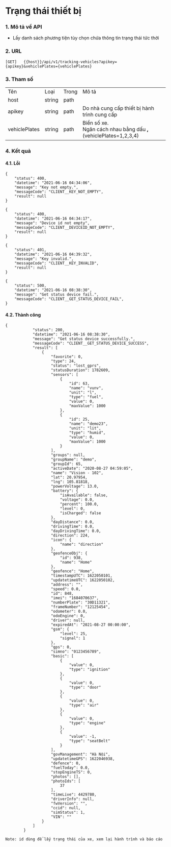 # Trạng thái thiết bị

### 1. Mô tả về API

- Lấy danh sách phương tiện tùy chọn chứa thông tin trạng thái tức thời

### 2. URL 

```
[GET]   {{host}}/api/v1/tracking-vehicles?apikey={apikey}&vehiclePlates={vehiclePlates}
```



### 3. Tham số


<table>  
    <tr>
        <td class="text-bold">Tên </td>
        <td class="text-bold">Loại</td> 
        <td class="text-bold">Trong </td>
        <td class="text-bold">Mô tả</td>  
    </tr> 
    <tr>
        <td >host </td>
        <td>string</td> 
        <td>path </td>
        <td></td> 
    </tr>
    <tr>
        <td >apikey </td>
        <td>string</td> 
        <td>path </td>
        <td>Do nhà cung cấp thiết bị hành trình cung cấp</td> 
    </tr>
    <tr>
        <td >vehiclePlates </td>
        <td>string</td> 
        <td>path </td>
        <td>Biển số xe. <br> Ngăn cách nhau bằng dấu <b>,</b> (vehiclePlates=1,2,3,4)</td> 
    </tr>
</table>

  
### 4. Kết quả

#### 4.1. Lỗi

``` 
{
    "status": 400,
    "datetime": "2021-06-16 04:34:06",
    "message": "Key not empty.",
    "messageCode": "CLIENT__KEY_NOT_EMPTY",
    "result": null
}
```
```
{
    "status": 400,
    "datetime": "2021-06-16 04:34:17",
    "message": "Device id not empty",
    "messageCode": "CLIENT__DEVICEID_NOT_EMPTY",
    "result": null
}
```
```
{
    "status": 401,
    "datetime": "2021-06-16 04:39:32",
    "message": "Key invalid.",
    "messageCode": "CLIENT__KEY_INVALID",
    "result": null
}
```
```
{
    "status": 500,
    "datetime": "2021-06-16 08:38:30",
    "message": "Get status device fail.",
    "messageCode": "CLIENT__GET_STATUS_DEVICE_FAIL",
}
```

#### 4.2. Thành công
```
{
            "status": 200,
            "datetime": "2021-06-16 08:38:30",
            "message": "Get status device successfully.",
            "messageCode": "CLIENT__GET_STATUS_DEVICE_SUCCESS",
            "result": [
                {
                    "favorite": 0,
                    "type": 24,
                    "status": "lost_gprs",
                    "statusDuration": 1782609,
                    "sensors": [
                        {
                            "id": 63,
                            "name": "vunv",
                            "unit": "l",
                            "type": "fuel",
                            "value": 0,
                            "maxValue": 1000
                        },
                        {
                            "id": 25,
                            "name": "demo23",
                            "unit": "lit",
                            "type": "humid",
                            "value": 0,
                            "maxValue": 1000
                        }
                    ],
                    "groups": null,
                    "groupName": "demo",
                    "groupId": 65,
                    "activeDate": "2020-08-27 04:59:05",
                    "name": "Vision - 102",
                    "lat": 20.97954,
                    "lng": 105.81818,
                    "powerVoltage": 13.0,
                    "battery": {
                        "isAvailable": false,
                        "voltage": 0.0,
                        "percent": 100.0,
                        "level": 0,
                        "isCharged": false
                    },
                    "dayDistance": 0.0,
                    "drivingTime": 0.0,
                    "dayDrivingTime": 0.0,
                    "direction": 224,
                    "icon": {
                        "name": "direction"
                    },
                    "geofenceObj": {
                        "id": 938,
                        "name": "Home"
                    },
                    "geofence": "Home",
                    "timestampUTC": 1622050101,
                    "updatetimeUTC": 1622050102,
                    "address": "",
                    "speed": 0.0,
                    "id": 848,
                    "imei": "1684070637",
                    "numberPlate": "30D11321",
                    "frameNumber": "12125454",
                    "odometer": 0.0,
                    "odoEngine": 0,
                    "driver": null,
                    "expiredAt": "2021-08-27 00:00:00",
                    "gsm": {
                        "level": 25,
                        "signal": 1
                    },
                    "gps": 0,
                    "simno": "0123456789",
                    "basic": [
                        {
                            "value": 0,
                            "type": "ignition"
                        },
                        {
                            "value": 0,
                            "type": "door"
                        },
                        {
                            "value": 0,
                            "type": "air"
                        },
                        {
                            "value": 0,
                            "type": "engine"
                        },
                        {
                            "value": -1,
                            "type": "seatBelt"
                        }
                    ],
                    "govManagement": "Hà Nội",
                    "updatetimeGPS": 1622046938,
                    "defence": 0,
                    "fuelToday": 0.0,
                    "stopEngineTS": 0,
                    "photos": [],
                    "photoIds": [
                        37
                    ],
                    "timeLive": 4429780,
                    "driverInfo": null,
                    "fwVersion": "",
                    "ccid": null,
                    "simStatus": 1,
                    "VIN": ""
                }
            ]
        }

 ```
```Note: id dùng để lấy trạng thái của xe, xem lại hành trình và báo cáo```